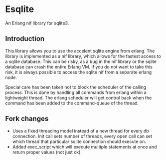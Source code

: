 Esqlite
=====

An Erlang nif library for sqlite3.

Introduction
-----------------

This library allows you to use the accelent sqlite engine from
erlang. The library is implemented as a nif library, which allows for
the fastest access to a sqlite database. This can be risky, as a bug
in the nif library or the sqlite database can crash the entire Erlang
VM. If you do not want to take this risk, it is always possible to
access the sqlite nif from a separate erlang node.

Special care has been taken not to block the scheduler of the calling
process. This is done by handling all commands from erlang within a
lightweight thread. The erlang scheduler will get control back when
the command has been added to the command-queue of the thread.


Fork changes
-----------------

- Uses a fixed threading model instead of a new thread for every db connection.
Init call sets number of threads, every open call can set which thread 
that particular sqlite connection should execute on.
- Added exec_script which will execute multiple statements at once and return proper values (not just ok).
